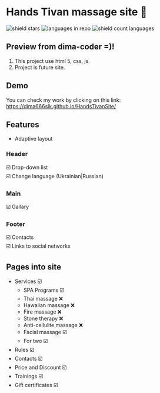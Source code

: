 # Hands Tivan massage site 🙌
![shield stars](https://img.shields.io/github/stars/dima666Sik/HandsTivanSite?color=yellow&label=Stars&style=plastic)
![languages in repo](https://img.shields.io/github/languages/top/dima666Sik/HandsTivanSite?style=flat-square)
![shield count languages](https://img.shields.io/github/languages/count/dima666Sik/HandsTivanSite?style=social)

## Preview from dima-coder =)!
1. This project use html 5, css, js.
2. Project is future site.

## Demo
You can check my work by clicking on this link: https://dima666sik.github.io/HandsTivanSite/

## Features
- Adaptive layout

### Header
☑️ Drop-down list
<br>☑️ Change language (Ukrainian|Russian)

### Main
☑️ Gallary

### Footer
☑️ Contacts
<br>☑️ Links to social networks

## Pages into site
- Services ☑️ 
  - SPA Programs ☑️ 
  - Thai massage ❌
  - Hawaiian massage ❌
  - Fire massage ❌
  - Stone therapy ❌
  - Anti-cellulite massage ❌
  - Facial massage ☑️ 
  - For two ☑️ 
- Rules ☑️ 
- Contacts ☑️ 
- Price and Discount ☑️ 
- Trainings ☑️ 
- Gift certificates ☑️ 